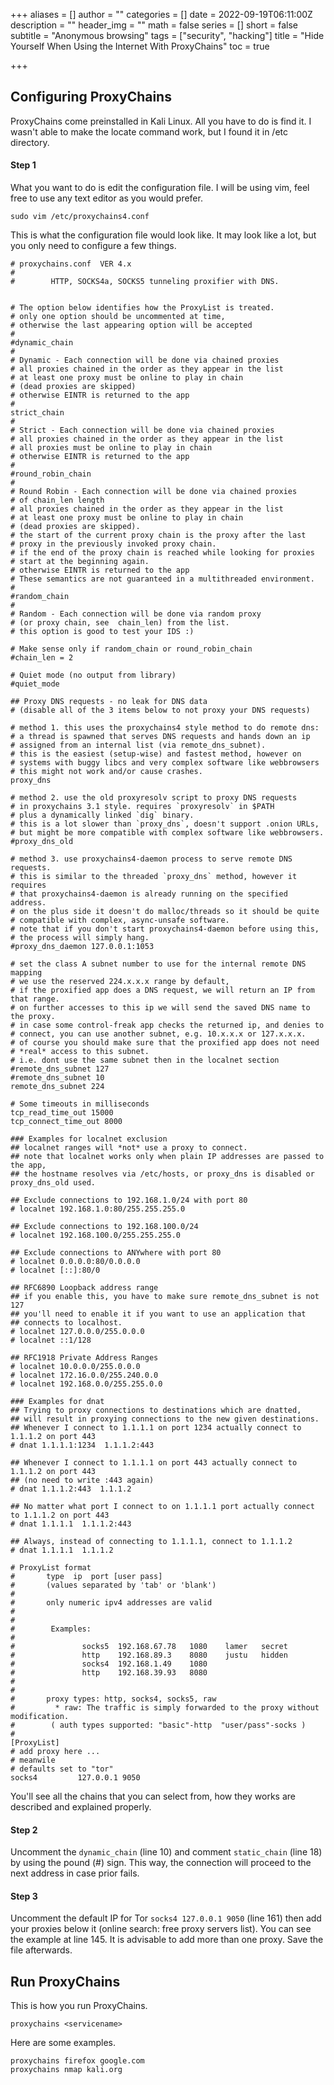 +++
aliases = []
author = ""
categories = []
date = 2022-09-19T06:11:00Z
description = ""
header_img = ""
math = false
series = []
short = false
subtitle = "Anonymous browsing"
tags = ["security", "hacking"]
title = "Hide Yourself When Using the Internet With ProxyChains"
toc = true

+++
## Configuring ProxyChains

ProxyChains come preinstalled in Kali Linux. All you have to do is find it. I wasn't able to make the locate command work, but I found it in /etc directory.

#### Step 1

What you want to do is edit the configuration file. I will be using vim, feel free to use any text editor as you would prefer.

```shell
sudo vim /etc/proxychains4.conf
```

This is what the configuration file would look like. It may look like a lot, but you only need to configure a few things.

```shell
# proxychains.conf  VER 4.x
#
#        HTTP, SOCKS4a, SOCKS5 tunneling proxifier with DNS.


# The option below identifies how the ProxyList is treated.
# only one option should be uncommented at time,
# otherwise the last appearing option will be accepted
#
#dynamic_chain
#
# Dynamic - Each connection will be done via chained proxies
# all proxies chained in the order as they appear in the list
# at least one proxy must be online to play in chain
# (dead proxies are skipped)
# otherwise EINTR is returned to the app
#
strict_chain
#
# Strict - Each connection will be done via chained proxies
# all proxies chained in the order as they appear in the list
# all proxies must be online to play in chain
# otherwise EINTR is returned to the app
#
#round_robin_chain
#
# Round Robin - Each connection will be done via chained proxies
# of chain_len length
# all proxies chained in the order as they appear in the list
# at least one proxy must be online to play in chain
# (dead proxies are skipped).
# the start of the current proxy chain is the proxy after the last
# proxy in the previously invoked proxy chain.
# if the end of the proxy chain is reached while looking for proxies
# start at the beginning again.
# otherwise EINTR is returned to the app
# These semantics are not guaranteed in a multithreaded environment.
#
#random_chain
#
# Random - Each connection will be done via random proxy
# (or proxy chain, see  chain_len) from the list.
# this option is good to test your IDS :)

# Make sense only if random_chain or round_robin_chain
#chain_len = 2

# Quiet mode (no output from library)
#quiet_mode

## Proxy DNS requests - no leak for DNS data
# (disable all of the 3 items below to not proxy your DNS requests)

# method 1. this uses the proxychains4 style method to do remote dns:
# a thread is spawned that serves DNS requests and hands down an ip
# assigned from an internal list (via remote_dns_subnet).
# this is the easiest (setup-wise) and fastest method, however on
# systems with buggy libcs and very complex software like webbrowsers
# this might not work and/or cause crashes.
proxy_dns

# method 2. use the old proxyresolv script to proxy DNS requests
# in proxychains 3.1 style. requires `proxyresolv` in $PATH
# plus a dynamically linked `dig` binary.
# this is a lot slower than `proxy_dns`, doesn't support .onion URLs,
# but might be more compatible with complex software like webbrowsers.
#proxy_dns_old

# method 3. use proxychains4-daemon process to serve remote DNS requests.
# this is similar to the threaded `proxy_dns` method, however it requires
# that proxychains4-daemon is already running on the specified address.
# on the plus side it doesn't do malloc/threads so it should be quite
# compatible with complex, async-unsafe software.
# note that if you don't start proxychains4-daemon before using this,
# the process will simply hang.
#proxy_dns_daemon 127.0.0.1:1053

# set the class A subnet number to use for the internal remote DNS mapping
# we use the reserved 224.x.x.x range by default,
# if the proxified app does a DNS request, we will return an IP from that range.
# on further accesses to this ip we will send the saved DNS name to the proxy.
# in case some control-freak app checks the returned ip, and denies to 
# connect, you can use another subnet, e.g. 10.x.x.x or 127.x.x.x.
# of course you should make sure that the proxified app does not need
# *real* access to this subnet. 
# i.e. dont use the same subnet then in the localnet section
#remote_dns_subnet 127 
#remote_dns_subnet 10
remote_dns_subnet 224

# Some timeouts in milliseconds
tcp_read_time_out 15000
tcp_connect_time_out 8000

### Examples for localnet exclusion
## localnet ranges will *not* use a proxy to connect.
## note that localnet works only when plain IP addresses are passed to the app,
## the hostname resolves via /etc/hosts, or proxy_dns is disabled or proxy_dns_old used.

## Exclude connections to 192.168.1.0/24 with port 80
# localnet 192.168.1.0:80/255.255.255.0

## Exclude connections to 192.168.100.0/24
# localnet 192.168.100.0/255.255.255.0

## Exclude connections to ANYwhere with port 80
# localnet 0.0.0.0:80/0.0.0.0
# localnet [::]:80/0

## RFC6890 Loopback address range
## if you enable this, you have to make sure remote_dns_subnet is not 127
## you'll need to enable it if you want to use an application that 
## connects to localhost.
# localnet 127.0.0.0/255.0.0.0
# localnet ::1/128

## RFC1918 Private Address Ranges
# localnet 10.0.0.0/255.0.0.0
# localnet 172.16.0.0/255.240.0.0
# localnet 192.168.0.0/255.255.0.0

### Examples for dnat
## Trying to proxy connections to destinations which are dnatted,
## will result in proxying connections to the new given destinations.
## Whenever I connect to 1.1.1.1 on port 1234 actually connect to 1.1.1.2 on port 443
# dnat 1.1.1.1:1234  1.1.1.2:443

## Whenever I connect to 1.1.1.1 on port 443 actually connect to 1.1.1.2 on port 443
## (no need to write :443 again)
# dnat 1.1.1.2:443  1.1.1.2

## No matter what port I connect to on 1.1.1.1 port actually connect to 1.1.1.2 on port 443
# dnat 1.1.1.1  1.1.1.2:443

## Always, instead of connecting to 1.1.1.1, connect to 1.1.1.2
# dnat 1.1.1.1  1.1.1.2

# ProxyList format
#       type  ip  port [user pass]
#       (values separated by 'tab' or 'blank')
#
#       only numeric ipv4 addresses are valid
#
#
#        Examples:
#
#               socks5  192.168.67.78   1080    lamer   secret
#               http    192.168.89.3    8080    justu   hidden
#               socks4  192.168.1.49    1080
#               http    192.168.39.93   8080
#
#
#       proxy types: http, socks4, socks5, raw
#         * raw: The traffic is simply forwarded to the proxy without modification.
#        ( auth types supported: "basic"-http  "user/pass"-socks )
#
[ProxyList]
# add proxy here ...
# meanwile
# defaults set to "tor"
socks4         127.0.0.1 9050
```

You'll see all the chains that you can select from, how they works are described and explained properly.

#### Step 2

Uncomment the `dynamic_chain` (line 10) and comment `static_chain` (line 18) by using the pound (#) sign. This way, the connection will proceed to the next address in case prior fails.

#### Step 3

Uncomment the default IP for Tor `socks4 127.0.0.1 9050` (line 161) then add your proxies below it (online search: free proxy servers list). You can see the example at line 145. It is advisable to add more than one proxy. Save the file afterwards.

## Run ProxyChains

This is how you run ProxyChains.

```shell
proxychains <servicename>
```

Here are some examples.

```shell
proxychains firefox google.com
proxychains nmap kali.org
```